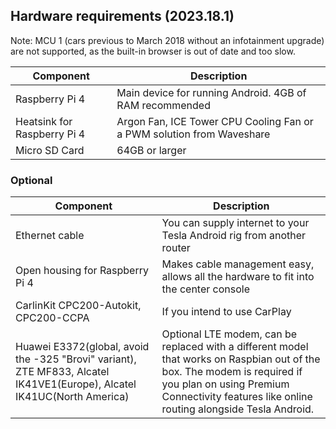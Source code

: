 ## Hardware requirements (2023.18.1)

Note: MCU 1 (cars previous to March 2018 without an infotainment upgrade) are not supported, as the built-in browser is out of date and too slow.

| Component | Description |
|--------|--------|
| Raspberry Pi 4 | Main device for running Android. 4GB of RAM recommended |
| Heatsink for Raspberry Pi 4 | Argon Fan, ICE Tower CPU Cooling Fan or a PWM solution from Waveshare |
| Micro SD Card | 64GB or larger |

### Optional

| Component | Description |
|--------|--------|
| Ethernet cable  | You can supply internet to your Tesla Android rig from another router |
| Open housing for Raspberry Pi 4  | Makes cable management easy, allows all the hardware to fit into the center console |
| CarlinKit CPC200-Autokit, CPC200-CCPA | If you intend to use CarPlay |
| Huawei E3372(global, avoid the -325 "Brovi" variant), ZTE MF833, Alcatel IK41VE1(Europe), Alcatel IK41UC(North America) | Optional LTE modem, can be replaced with a different model that works on Raspbian out of the box. The modem is required if you plan on using Premium Connectivity features like online routing alongside Tesla Android. |
